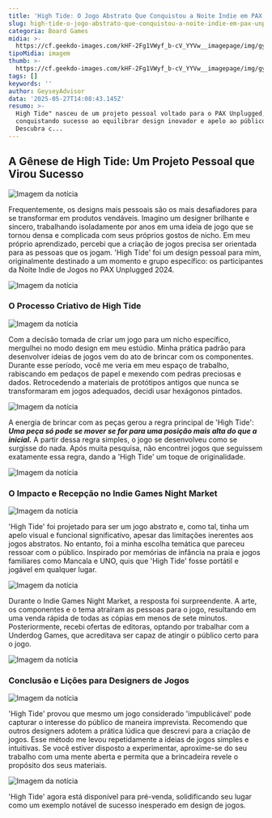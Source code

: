 ```yaml
---
title: 'High Tide: O Jogo Abstrato Que Conquistou a Noite Indie em PAX Unplugged 2024'
slug: high-tide-o-jogo-abstrato-que-conquistou-a-noite-indie-em-pax-unplugged-2024
categoria: Board Games
midia: >-
  https://cf.geekdo-images.com/kHF-2Fg1VWyf_b-cV_YYVw__imagepage/img/gynlccLve96bHsbTG6R_GHg91Cg=/fit-in/900x600/filters:no_upscale():strip_icc()/pic8845145.png
tipoMidia: imagem
thumb: >-
  https://cf.geekdo-images.com/kHF-2Fg1VWyf_b-cV_YYVw__imagepage/img/gynlccLve96bHsbTG6R_GHg91Cg=/fit-in/900x600/filters:no_upscale():strip_icc()/pic8845145.png
tags: []
keywords: ''
author: GeyseyAdvisor
data: '2025-05-27T14:08:43.145Z'
resumo: >-
  High Tide" nasceu de um projeto pessoal voltado para o PAX Unplugged,
  conquistando sucesso ao equilibrar design inovador e apelo ao público gamer.
  Descubra c...
---
```


## A Gênese de High Tide: Um Projeto Pessoal que Virou Sucesso

![Imagem da notícia](https://cf.geekdo-images.com/dUWY2dgewkVOFlBJZHsraw__imagepage/img/uw-7EdlW6c3o2Ny9-4NWHY5P0l4=/fit-in/900x600/filters:no_upscale():strip_icc()/pic8587004.jpg)

Frequentemente, os designs mais pessoais são os mais desafiadores para se transformar em produtos vendáveis. Imagino um designer brilhante e sincero, trabalhando isoladamente por anos em uma ideia de jogo que se tornou densa e complicada com seus próprios gostos de nicho. Em meu próprio aprendizado, percebi que a criação de jogos precisa ser orientada para as pessoas que os jogam. 'High Tide' foi um design pessoal para mim, originalmente destinado a um momento e grupo específico: os participantes da Noite Indie de Jogos no PAX Unplugged 2024.

![Imagem da notícia](https://cf.geekdo-images.com/sgq6kdzRMbi16CTKeFUswg__imagepage/img/MDPF7LxGf-6BZLSFlUxO-PLsoms=/fit-in/900x600/filters:no_upscale():strip_icc()/pic8899410.jpg)

### O Processo Criativo de High Tide

![Imagem da notícia](https://cf.geekdo-images.com/H5yYyBHF0Xst8eeABg1iSQ__imagepage/img/mWHk_OwNP2ZAzirC5AwgUaVg1Rs=/fit-in/900x600/filters:no_upscale():strip_icc()/pic8539311.jpg)

Com a decisão tomada de criar um jogo para um nicho específico, mergulhei no modo design em meu estúdio. Minha prática padrão para desenvolver ideias de jogos vem do ato de brincar com os componentes. Durante esse período, você me veria em meu espaço de trabalho, rabiscando em pedaços de papel e mexendo com pedras preciosas e dados. Retrocedendo a materiais de protótipos antigos que nunca se transformaram em jogos adequados, decidi usar hexágonos pintados.

![Imagem da notícia](https://cf.geekdo-images.com/kPNyIcIdb-MYbC6sGl4s7A__imagepage/img/TQGjApSxM9gBdZNrNIwuP-LmYEk=/fit-in/900x600/filters:no_upscale():strip_icc()/pic8489444.jpg)

A energia de brincar com as peças gerou a regra principal de 'High Tide': **_Uma peça só pode se mover se for para uma posição mais alta do que a inicial._** A partir dessa regra simples, o jogo se desenvolveu como se surgisse do nada. Após muita pesquisa, não encontrei jogos que seguissem exatamente essa regra, dando a 'High Tide' um toque de originalidade.

![Imagem da notícia](https://cf.geekdo-images.com/XN61rViwhfVcvpsAs71NtQ__imagepage/img/xm6ZaPEJQp440bCJxmErkrRAKXs=/fit-in/900x600/filters:no_upscale():strip_icc()/pic8489440.jpg)

### O Impacto e Recepção no Indie Games Night Market

![Imagem da notícia](https://cf.geekdo-images.com/Y_JDr21mZN26kOhKTDBGWQ__imagepage/img/DTXhJ-iYPc-dZbdAEJPap2sOJe4=/fit-in/900x600/filters:no_upscale():strip_icc()/pic8489442.jpg)

'High Tide' foi projetado para ser um jogo abstrato e, como tal, tinha um apelo visual e funcional significativo, apesar das limitações inerentes aos jogos abstratos. No entanto, foi a minha escolha temática que pareceu ressoar com o público. Inspirado por memórias de infância na praia e jogos familiares como Mancala e UNO, quis que 'High Tide' fosse portátil e jogável em qualquer lugar.

![Imagem da notícia](https://cf.geekdo-images.com/t-wuA7raGS1Yba5GOQLPdw__imagepage/img/Wgrzc7-A_Jy40XaOv0UlXwdLql0=/fit-in/900x600/filters:no_upscale():strip_icc()/pic8489443.jpg)

Durante o Indie Games Night Market, a resposta foi surpreendente. A arte, os componentes e o tema atraíram as pessoas para o jogo, resultando em uma venda rápida de todas as cópias em menos de sete minutos. Posteriormente, recebi ofertas de editoras, optando por trabalhar com a Underdog Games, que acreditava ser capaz de atingir o público certo para o jogo.

![Imagem da notícia](https://cf.geekdo-images.com/FA6oHwmDrvN0wCG0QL2isQ__imagepage/img/WJlLMiwIKEfGX6RORdsO564lWBM=/fit-in/900x600/filters:no_upscale():strip_icc()/pic8489452.jpg)

### Conclusão e Lições para Designers de Jogos

![Imagem da notícia](https://cf.geekdo-images.com/suT6Khy2ZH-mbYx8d6LqBw__imagepage/img/5fykeTVJZvsomVa8BeFOUHmv4tk=/fit-in/900x600/filters:no_upscale():strip_icc()/pic8893780.jpg)

'High Tide' provou que mesmo um jogo considerado 'impublicável' pode capturar o interesse do público de maneira imprevista. Recomendo que outros designers adotem a prática lúdica que descrevi para a criação de jogos. Esse método me levou repetidamente a ideias de jogos simples e intuitivas. Se você estiver disposto a experimentar, aproxime-se do seu trabalho com uma mente aberta e permita que a brincadeira revele o propósito dos seus materiais.

![Imagem da notícia](https://cf.geekdo-images.com/LdUwEn4ekV2oVO-GPch49A__imagepage/img/mAsUQoe9eYeWKh2XR9JYc6t_6LA=/fit-in/900x600/filters:no_upscale():strip_icc()/pic8899469.jpg)

'High Tide' agora está disponível para pré-venda, solidificando seu lugar como um exemplo notável de sucesso inesperado em design de jogos.
